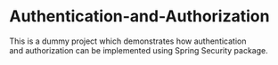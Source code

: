 # Authentication-and-Authorization
This is a dummy project which demonstrates how authentication  
and authorization can be implemented using Spring Security package.
